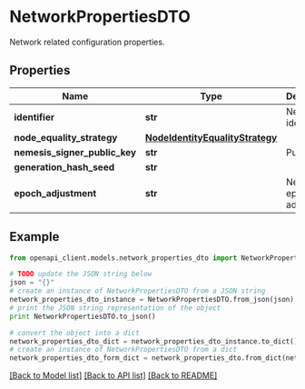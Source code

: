 # NetworkPropertiesDTO

Network related configuration properties.

## Properties

Name | Type | Description | Notes
------------ | ------------- | ------------- | -------------
**identifier** | **str** | Network identifier. | [optional] 
**node_equality_strategy** | [**NodeIdentityEqualityStrategy**](NodeIdentityEqualityStrategy.md) |  | [optional] 
**nemesis_signer_public_key** | **str** | Public key. | [optional] 
**generation_hash_seed** | **str** |  | [optional] 
**epoch_adjustment** | **str** | Nemesis epoch time adjustment. | [optional] 

## Example

```python
from openapi_client.models.network_properties_dto import NetworkPropertiesDTO

# TODO update the JSON string below
json = "{}"
# create an instance of NetworkPropertiesDTO from a JSON string
network_properties_dto_instance = NetworkPropertiesDTO.from_json(json)
# print the JSON string representation of the object
print NetworkPropertiesDTO.to_json()

# convert the object into a dict
network_properties_dto_dict = network_properties_dto_instance.to_dict()
# create an instance of NetworkPropertiesDTO from a dict
network_properties_dto_form_dict = network_properties_dto.from_dict(network_properties_dto_dict)
```
[[Back to Model list]](../README.md#documentation-for-models) [[Back to API list]](../README.md#documentation-for-api-endpoints) [[Back to README]](../README.md)


